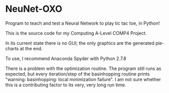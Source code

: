# NeuNet-OXO
Program to teach and test a Neural Network to play tic tac toe, in Python!

This is the source code for my Computing A-Level COMP4 Project.

In its current state there is no GUI; the only graphics are the generated pie-charts at the end.

To use, I recommend Anaconda Spyder with Python 2.7.8

There is a problem with the optimization routine. The program still runs as expected, but every iteration/step of the basinhopping routine prints "warning: basinhopping: local minimization failure". I am not sure whether this is a contributing factor to its very, very long run time.
